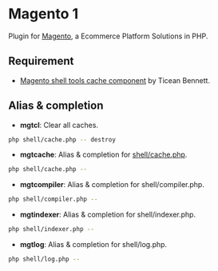 # Magento 1
Plugin for [Magento](http://magento.com/), a Ecommerce Platform Solutions in PHP.

## Requirement
* [Magento shell tools cache component](https://github.com/ticean/magento-shell-tools/blob/master/shell/cache.php) by Ticean Bennett.

## Alias & completion
* __mgtcl__: Clear all caches.

```bash
php shell/cache.php -- destroy
```

* __mgtcache__: Alias & completion for [shell/cache.php](https://github.com/ticean/magento-shell-tools/blob/master/shell/cache.php).

```bash
php shell/cache.php --
```

* __mgtcompiler__: Alias & completion for shell/compiler.php.

```bash
php shell/compiler.php --
```

* __mgtindexer__: Alias & completion for shell/indexer.php.

```bash
php shell/indexer.php --
```

* __mgtlog__: Alias & completion for shell/log.php.

```bash
php shell/log.php --
```

